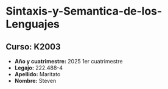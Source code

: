 # Sintaxis-y-Semantica-de-los-Lenguajes
## **Curso:** K2003
- **Año y cuatrimestre:** 2025 1er cuatrimestre
- **Legajo:** 222.488-4
- **Apellido:** Maritato
- **Nombre:** Steven
